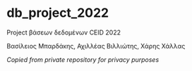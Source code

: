 # db_project_2022
Project βάσεων δεδομένων CEID 2022

Βασίλειος Μπαρδάκης, Αχιλλέας Βιλλιώτης, Χάρης Χάλλας

*Copied from private repository for privacy purposes*
